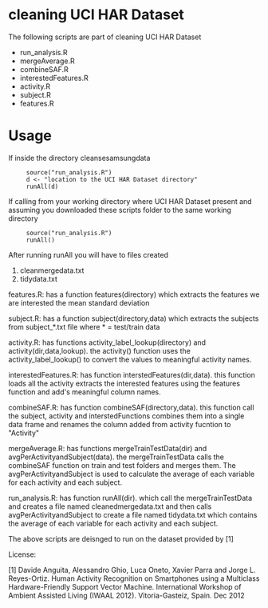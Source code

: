 cleaning UCI HAR Dataset
========================

The following scripts are part of cleaning UCI HAR Dataset
   * run_analysis.R 
   * mergeAverage.R
   * combineSAF.R
   * interestedFeatures.R
   * activity.R
   * subject.R
   * features.R
   
Usage 
=====

If inside the directory cleansesamsungdata
```{r}
     source("run_analysis.R")
     d <- "location to the UCI HAR Dataset directory"
     runAll(d) 
```
     
If calling from your working directory where UCI HAR Dataset
present and assuming you downloaded these scripts folder
to the same working directory
```{r}
     source("run_analysis.R")
     runAll()
```
     
After running runAll you will have to files created
  1. cleanmergedata.txt
  2. tidydata.txt
  
features.R: has a function features(directory) which extracts the features we are interested the mean
            standard deviation

subject.R: has a function subject(directory,data) which extracts the subjects from subject_*.txt file
           where * = test/train data
           
activity.R: has functions activity_label_lookup(directory) and activity(dir,data,lookup). the activity() 
            function uses the activity_label_lookup() to convert the values to meaningful activity
            names.
  
interestedFeatures.R: has function interstedFeatures(dir,data). this function loads all the activity
                    extracts the interested features using the features function
                    and add's meaningful column names.
                    
combineSAF.R: has function combineSAF(directory,data). this function call the subject, activity and
              interstedFunctions combines them into a single data frame and renames the column added 
              from activity fucntion to "Activity" 
              
mergeAverage.R: has functions mergeTrainTestData(dir) and avgPerActivityandSubject(data). the 
                mergeTrainTestData calls the combineSAF function on train and test folders and merges
                them. The avgPerActivityandSubject is used to calculate the average of each variable 
                for each activity and each subject.
                
run_analysis.R: has function runAll(dir). which call the mergeTrainTestData and creates a file named
                cleanedmergedata.txt and then calls avgPerActivityandSubject to create a file named
                tidydata.txt which contains the average of each variable for each activity and each 
                subject.
                
The above scripts are deisnged to run on the dataset provided by [1]

License:

[1] Davide Anguita, Alessandro Ghio, Luca Oneto, Xavier Parra and Jorge L. Reyes-Ortiz. Human Activity Recognition on Smartphones using a Multiclass Hardware-Friendly Support Vector Machine. International Workshop of Ambient Assisted Living (IWAAL 2012). Vitoria-Gasteiz, Spain. Dec 2012
   